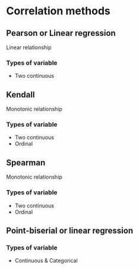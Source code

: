 # Correlation methods

## Pearson or Linear regression
Linear relationship
### Types of variable
- Two continuous


## Kendall
Monotonic relationship
### Types of variable
- Two continuous
- Ordinal

## Spearman
Monotonic relationship
### Types of variable
- Two continuous
- Ordinal

## Point-biserial or linear regression
### Types of variable
- Continuous & Categorical
